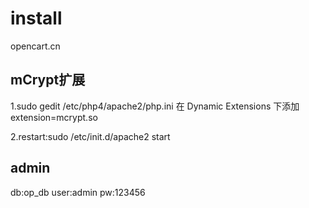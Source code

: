 # install
opencart.cn

## mCrypt扩展

1.sudo gedit /etc/php4/apache2/php.ini
在 Dynamic Extensions 下添加
    extension=mcrypt.so

2.restart:sudo /etc/init.d/apache2 start

## admin
db:op_db
user:admin 
pw:123456